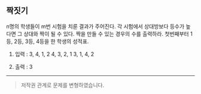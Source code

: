 ## 짝짓기

n명의 학생들이 m번 시험을 치룬 결과가 주어진다.
각 시험에서 상대방보다 등수가 높다면
그 상대와 짝이 될 수 있다.
짝을 만들 수 있는 경우의 수를 출력하라.
첫번째부터 1등, 2등, 3등, 4등을 한 학생의 성적표.

1. 입력 : 3, 4, 1, 2
   4, 3, 2, 1
   3, 1, 4, 2

2. 출력 : 3

---

> 저작권 관계로 문제를 변형하였습니다.
